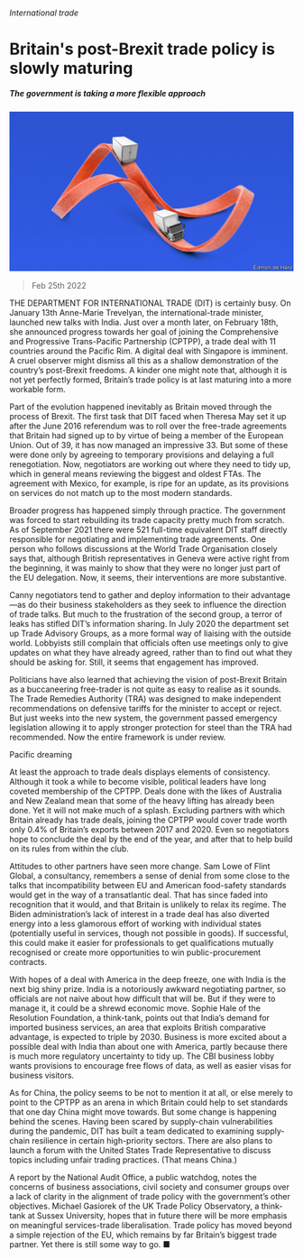 ###### International trade

# Britain's post-Brexit trade policy is slowly maturing 

##### The government is taking a more flexible approach 

![image](images/20220226_BRD001_0.jpg) 

> Feb 25th 2022 

THE DEPARTMENT FOR INTERNATIONAL TRADE (DIT) is certainly busy. On January 13th Anne-Marie Trevelyan, the international-trade minister, launched new talks with India. Just over a month later, on February 18th, she announced progress towards her goal of joining the Comprehensive and Progressive Trans-Pacific Partnership (CPTPP), a trade deal with 11 countries around the Pacific Rim. A digital deal with Singapore is imminent. A cruel observer might dismiss all this as a shallow demonstration of the country’s post-Brexit freedoms. A kinder one might note that, although it is not yet perfectly formed, Britain’s trade policy is at last maturing into a more workable form.

Part of the evolution happened inevitably as Britain moved through the process of Brexit. The first task that DIT faced when Theresa May set it up after the June 2016 referendum was to roll over the free-trade agreements that Britain had signed up to by virtue of being a member of the European Union. Out of 39, it has now managed an impressive 33. But some of these were done only by agreeing to temporary provisions and delaying a full renegotiation. Now, negotiators are working out where they need to tidy up, which in general means reviewing the biggest and oldest FTAs. The agreement with Mexico, for example, is ripe for an update, as its provisions on services do not match up to the most modern standards.


Broader progress has happened simply through practice. The government was forced to start rebuilding its trade capacity pretty much from scratch. As of September 2021 there were 521 full-time equivalent DIT staff directly responsible for negotiating and implementing trade agreements. One person who follows discussions at the World Trade Organisation closely says that, although British representatives in Geneva were active right from the beginning, it was mainly to show that they were no longer just part of the EU delegation. Now, it seems, their interventions are more substantive.

Canny negotiators tend to gather and deploy information to their advantage—as do their business stakeholders as they seek to influence the direction of trade talks. But much to the frustration of the second group, a terror of leaks has stifled DIT’s information sharing. In July 2020 the department set up Trade Advisory Groups, as a more formal way of liaising with the outside world. Lobbyists still complain that officials often use meetings only to give updates on what they have already agreed, rather than to find out what they should be asking for. Still, it seems that engagement has improved.

Politicians have also learned that achieving the vision of post-Brexit Britain as a buccaneering free-trader is not quite as easy to realise as it sounds. The Trade Remedies Authority (TRA) was designed to make independent recommendations on defensive tariffs for the minister to accept or reject. But just weeks into the new system, the government passed emergency legislation allowing it to apply stronger protection for steel than the TRA had recommended. Now the entire framework is under review.

Pacific dreaming

At least the approach to trade deals displays elements of consistency. Although it took a while to become visible, political leaders have long coveted membership of the CPTPP. Deals done with the likes of Australia and New Zealand mean that some of the heavy lifting has already been done. Yet it will not make much of a splash. Excluding partners with which Britain already has trade deals, joining the CPTPP would cover trade worth only 0.4% of Britain’s exports between 2017 and 2020. Even so negotiators hope to conclude the deal by the end of the year, and after that to help build on its rules from within the club.

Attitudes to other partners have seen more change. Sam Lowe of Flint Global, a consultancy, remembers a sense of denial from some close to the talks that incompatibility between EU and American food-safety standards would get in the way of a transatlantic deal. That has since faded into recognition that it would, and that Britain is unlikely to relax its regime. The Biden administration’s lack of interest in a trade deal has also diverted energy into a less glamorous effort of working with individual states (potentially useful in services, though not possible in goods). If successful, this could make it easier for professionals to get qualifications mutually recognised or create more opportunities to win public-procurement contracts.

With hopes of a deal with America in the deep freeze, one with India is the next big shiny prize. India is a notoriously awkward negotiating partner, so officials are not naive about how difficult that will be. But if they were to manage it, it could be a shrewd economic move. Sophie Hale of the Resolution Foundation, a think-tank, points out that India’s demand for imported business services, an area that exploits British comparative advantage, is expected to triple by 2030. Business is more excited about a possible deal with India than about one with America, partly because there is much more regulatory uncertainty to tidy up. The CBI business lobby wants provisions to encourage free flows of data, as well as easier visas for business visitors.

As for China, the policy seems to be not to mention it at all, or else merely to point to the CPTPP as an arena in which Britain could help to set standards that one day China might move towards. But some change is happening behind the scenes. Having been scared by supply-chain vulnerabilities during the pandemic, DIT has built a team dedicated to examining supply-chain resilience in certain high-priority sectors. There are also plans to launch a forum with the United States Trade Representative to discuss topics including unfair trading practices. (That means China.)

A report by the National Audit Office, a public watchdog, notes the concerns of business associations, civil society and consumer groups over a lack of clarity in the alignment of trade policy with the government’s other objectives. Michael Gasiorek of the UK Trade Policy Observatory, a think-tank at Sussex University, hopes that in future there will be more emphasis on meaningful services-trade liberalisation. Trade policy has moved beyond a simple rejection of the EU, which remains by far Britain’s biggest trade partner. Yet there is still some way to go. ■

